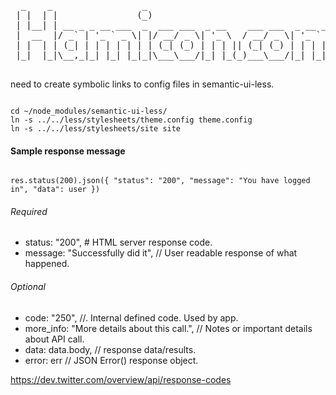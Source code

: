  <pre>
  _    _                 _
 | |  | |               (_)
 | |__| | __ _ _ __ ___  _  ___ ___  _ __    ___ ___  _ __ ___
 |  __  |/ _` | '_ ` _ \| |/ __/ _ \| '_ \  / __/ _ \| '_ ` _ \
 | |  | | (_| | | | | | | | (_| (_) | | | || (_| (_) | | | | | |
 |_|  |_|\__,_|_| |_| |_|_|\___\___/|_| |_(_)___\___/|_| |_| |_|

</pre>



need to create symbolic links to config files in semantic-ui-less.

<pre><code>
cd ~/node_modules/semantic-ui-less/
ln -s ../../less/stylesheets/theme.config theme.config
ln -s ../../less/stylesheets/site site
</code></pre>

#### Sample response message

<code>
res.status(200).json({ "status": "200", "message": "You have logged in", "data": user })
</code>

###### Required
  * status: "200", # HTML server response code.
  * message: "Successfully did it", // User readable response of what happened.


###### Optional 
  * code: "250", //. Internal defined code.  Used by app.
  * more_info: "More details about this call.",  //  Notes or important details about API call.
  * data: data.body, // response data/results.
  * error: err // JSON Error() response object.

https://dev.twitter.com/overview/api/response-codes
